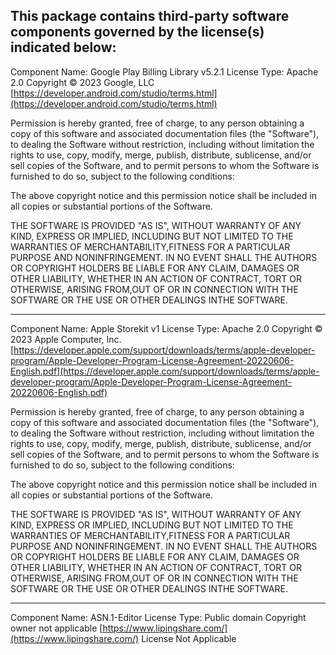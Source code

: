 This package contains third-party software components governed by the license(s) indicated below:
---------

Component Name: Google Play Billing Library v5.2.1
License Type: Apache 2.0
Copyright © 2023 Google, LLC
[https://developer.android.com/studio/terms.html](https://developer.android.com/studio/terms.html)

Permission is hereby granted, free of charge, to any person obtaining a copy of this software and associated documentation files (the "Software"), to dealing the Software without restriction, including without limitation the rights to use, copy, modify, merge, publish, distribute, sublicense, and/or sell copies of the Software, and to permit persons to whom the Software is furnished to do so, subject to the following conditions:

The above copyright notice and this permission notice shall be included in all copies or substantial portions of the Software.

THE SOFTWARE IS PROVIDED "AS IS", WITHOUT WARRANTY OF ANY KIND, EXPRESS OR IMPLIED, INCLUDING BUT NOT LIMITED TO THE WARRANTIES OF MERCHANTABILITY,FITNESS FOR A PARTICULAR PURPOSE AND NONINFRINGEMENT. IN NO EVENT SHALL THE AUTHORS OR COPYRIGHT HOLDERS BE LIABLE FOR ANY CLAIM, DAMAGES OR OTHER LIABILITY, WHETHER IN AN ACTION OF CONTRACT, TORT OR OTHERWISE, ARISING FROM,OUT OF OR IN CONNECTION WITH THE SOFTWARE OR THE USE OR OTHER DEALINGS INTHE SOFTWARE.

---------

Component Name: Apple Storekit v1
License Type: Apache 2.0
Copyright © 2023 Apple Computer, Inc.
[https://developer.apple.com/support/downloads/terms/apple-developer-program/Apple-Developer-Program-License-Agreement-20220606-English.pdf](https://developer.apple.com/support/downloads/terms/apple-developer-program/Apple-Developer-Program-License-Agreement-20220606-English.pdf)

Permission is hereby granted, free of charge, to any person obtaining a copy of this software and associated documentation files (the "Software"), to dealing the Software without restriction, including without limitation the rights to use, copy, modify, merge, publish, distribute, sublicense, and/or sell copies of the Software, and to permit persons to whom the Software is furnished to do so, subject to the following conditions:

The above copyright notice and this permission notice shall be included in all copies or substantial portions of the Software.

THE SOFTWARE IS PROVIDED "AS IS", WITHOUT WARRANTY OF ANY KIND, EXPRESS OR IMPLIED, INCLUDING BUT NOT LIMITED TO THE WARRANTIES OF MERCHANTABILITY,FITNESS FOR A PARTICULAR PURPOSE AND NONINFRINGEMENT. IN NO EVENT SHALL THE AUTHORS OR COPYRIGHT HOLDERS BE LIABLE FOR ANY CLAIM, DAMAGES OR OTHER LIABILITY, WHETHER IN AN ACTION OF CONTRACT, TORT OR OTHERWISE, ARISING FROM,OUT OF OR IN CONNECTION WITH THE SOFTWARE OR THE USE OR OTHER DEALINGS INTHE SOFTWARE.

---------

Component Name: ASN.1-Editor
License Type: Public domain
Copyright owner not applicable
[https://www.lipingshare.com/](https://www.lipingshare.com/)
License Not Applicable
